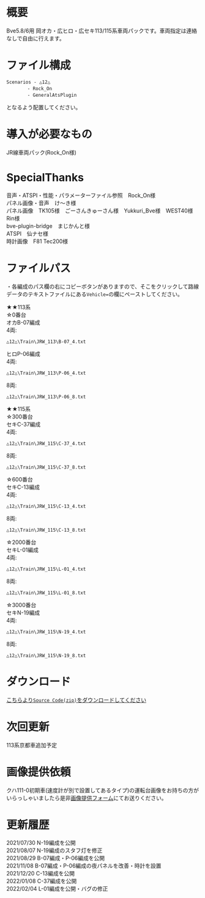 # 概要
Bve5.8/6用 岡オカ・広ヒロ・広セキ113/115系車両パックです。車両指定は連絡なしで自由に行えます。  

# ファイル構成  
```
Scenarios - △12△  
　　　　 - Rock_On  
　　　　 - GeneralAtsPlugin  
```
となるよう配置してください。  

# 導入が必要なもの
JR線車両パック(Rock_On様)  

# SpecialThanks  
音声・ATSPI・性能・パラメーターファイル参照　Rock_On様  
パネル画像・音声　け〜き様  
パネル画像　TK105様　ごーさんきゅーさん様　Yukkuri_Bve様　WEST40様　Rin様  
bve-plugin-bridge　まじかんと様  
ATSPI　仙ナセ様  
時計画像　F81 Tec200様


# ファイルパス  
・各編成のパス欄の右にコピーボタンがありますので、そこをクリックして路線データのテキストファイルにある`Vehicle=`の欄にペーストしてください。  

★★113系  
☆0番台  
オカB-07編成  
4両:
```
△12△\Train\JRW_113\B-07_4.txt
```  
ヒロP-06編成  
4両:
```
△12△\Train\JRW_113\P-06_4.txt
```  
8両:
```
△12△\Train\JRW_113\P-06_8.txt
```  
  
★★115系  
☆300番台  
セキC-37編成  
4両:
```
△12△\Train\JRW_115\C-37_4.txt
```  
8両:
```
△12△\Train\JRW_115\C-37_8.txt
```  
☆600番台  
セキC-13編成  
4両:
```
△12△\Train\JRW_115\C-13_4.txt
```  
8両:
```
△12△\Train\JRW_115\C-13_8.txt
```  
☆2000番台  
セキL-01編成  
4両:
```
△12△\Train\JRW_115\L-01_4.txt
```  
8両:
```
△12△\Train\JRW_115\L-01_8.txt
```  
☆3000番台  
セキN-19編成  
4両:
```
△12△\Train\JRW_115\N-19_4.txt
```  
8両:
```
△12△\Train\JRW_115\N-19_8.txt
```  

# ダウンロード  
[こちらより`Source Code(zip)`をダウンロードしてください](https://github.com/sankakujirusi12/Bve_Oka_Hiro_SekiTrainpack/releases/tag/1.4.0)

# 次回更新  
113系京都車追加予定  

# 画像提供依頼
クハ111-0初期車(速度計が別で設置してあるタイプ)の運転台画像をお持ちの方がいらっしゃいましたら是非[画像提供フォーム](https://forms.gle/KWtYn4aNVYG8MhZW8)にてお送りください。

# 更新履歴  
2021/07/30 N-19編成を公開  
2021/08/07 N-19編成のスタフ灯を修正  
2021/08/29 B-07編成・P-06編成を公開  
2021/11/08 B-07編成・P-06編成の夜パネルを改善・時計を設置  
2021/12/20 C-13編成を公開  
2022/01/08 C-37編成を公開  
2022/02/04 L-01編成を公開・バグの修正
